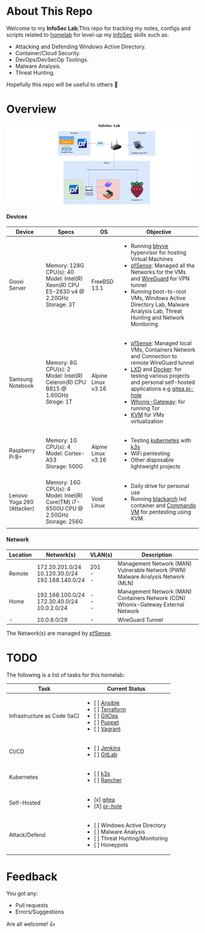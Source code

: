 # About This Repo
Welcome to my **InfoSec Lab**;This repo for tracking my notes, configs and scripts related to [homelab] for level-up my [InfoSec] skills such as:

- Attacking and Defending Windows Active Directory.
- Container/Cloud Security.
- DevOps/DevSecOp Toolings.
- Malware Analysis.
- Threat Hunting.

Hopefully this repo will be useful to others 🙂

# Overview
![topology](https://github.com/mohabaks/InfoSecLab/blob/Main/InfoSecLab.png)

#### Devices
|Device|Specs|OS|Objective|
|------|-----|---|----------|
|Gooxi Server|Memory: 128G<br>CPU(s): 40<br>Model: Intel(R) Xeon(R) CPU E5-2630 v4 @ 2.20GHz<br>Storage: 3T|FreeBSD 13.1|<ul><li>Running [bhyve] hypervisor for hosting Virtual Machines</li><li>[pfSense]: Managed all the Networks for the VMs and [WireGuard] for VPN tunnel</li><li>Running boot-to-root VMs, Windows Active Directory Lab, Malware Analysis Lab, Threat Hunting and Network Monitoring</li></ul>|
|Samsung Notebook|Memory: 8G<br>CPU(s): 2<br>Model: Intel(R) Celeron(R) CPU B815 @ 1.60GHz<br>Stroge: 1T|Alpine Linux v3.16|<ul><li>[pfSense]: Managed local VMs, Containers Network and Connection to remote WireGuard tunnel</li><li>[LXD] and [Docker]: for testing various projects and personal self-hosted applications e.g [gitea],[pi-hole]</li><li>[Whonix-Gateway]: for running Tor</li><li>[KVM] for VMs virtualization</li></ul>|
|Raspberry Pi B+|Memory: 1G<br>CPU(s): 4<br>Model: Cortex-A53<br>Storage: 500G|Alpine Linux v3.16|<ul><li>Testing [kubernetes] with [k3s]</li><li>WiFi pentesting</li><li>Other disposable lightweight projects</li></ul>|
|Lenovo Yoga 260 (Attacker)|Memory: 16G<br>CPU(s): 4<br>Model: Intel(R) Core(TM) i7-6500U CPU @ 2.50GHz<br>Storage: 256G|Void Linux|<ul><li>Daily drive for personal use</li><li>Running [blackarch] lxd container and [Commando VM] for pentesting using KVM.</li></ul>|

#### Network
|Location|Network(s)|VLAN(s)|Description|
|---------|-------|------|-----------|
|Remote|172.20.201.0/24<br>10.120.30.0/24<br>192.168.140.0/24|201<br>-<br>-|Management Network (MAN)<br>Vulnerable Network (PWN)<br>Malware Analysis Network (MLN)<br>|
|Home|192.168.100.0/24<br>172.30.40.0/24<br>10.0.2.0/24|-<br>-<br>-|Management Network (MAN)<br>Containers Network (CON)<br>Whonix-Gateway External Network|
|-|10.0.8.0/29|-|WireGuard Tunnel|

The Network(s) are managed by [pfSense].

# TODO
The following is a list of tasks for this homelab:

|Task|Current Status|
|----|-----|
|Infrastructure as Code (IaC)|<ul><li>[ ] [Ansible]</li><li>[ ] [Terraform]</li><li>[ ] [GitOps]</li><li>[ ] [Puppet]</li><li>[ ] [Vagrant]</li></ul>|
|CI/CD|<ul><li>[ ] [Jenkins]</li><li>[ ] [GitLab]</li></ul>|
|Kubernetes|<ul><li>[ ] [k3s]</li><li>[ ] [Rancher]</li></ul>|
|Self-Hosted|<ul><li>[x] [gitea]</li><li>[X] [pi-hole]</li></ul>|
|Attack/Defend|<ul><li>[ ] Windows Active Directory</li><li>[ ] Malware Analysis</li><li>[ ] Threat Hunting/Monitoring</li><li>[ ] Honeypots</li></ul>

# Feedback
You got any:

- Pull requests
- Errors/Suggestions

Are all welcome! 👍

[homelab]: https://www.reddit.com/r/homelab/
[InfoSec]: https://en.wikipedia.org/wiki/Information_security
[bhyve]: https://wiki.freebsd.org/bhyve
[KVM]: https://www.linux-kvm.org/page/Main_Page
[k3s]: https://k3s.io/
[kubernetes]: https://kubernetes.io/
[pfSense]: https://www.pfsense.org/
[blackarch]: https://blackarch.org/
[Commando VM]: https://github.com/mandiant/commando-vm
[gitea]: https://gitea.io/en-us/
[LXD]: https://linuxcontainers.org/lxd/introduction/
[Docker]: https://www.docker.com/
[WireGuard]: https://www.wireguard.com/
[pi-hole]: https://pi-hole.net/
[Whonix-Gateway]: https://www.whonix.org/wiki/Whonix-Gateway
[Ansible]: https://www.ansible.com/
[Puppet]: https://puppet.com/
[GitOps]: https://www.gitops.tech/
[Terraform]: https://www.terraform.io/
[Vagrant]: https://www.vagrantup.com/intro
[Jenkins]: https://www.jenkins.io/
[GitLab]: https://docs.gitlab.com/ee/ci/
[Rancher]: https://rancher.com/
